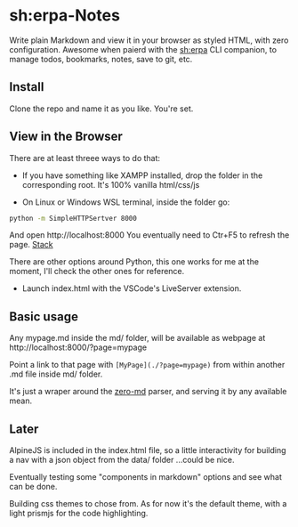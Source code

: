 # sh:erpa-Notes

Write plain Markdown and view it in your browser as styled HTML, with zero configuration. Awesome when paierd with the [sh:erpa](https://github.com/AndiKod/sherpa) CLI companion, to manage todos, bookmarks, notes, save to git, etc.

## Install

Clone the repo and name it as you like. You're set.

## View in the Browser

There are at least threee ways to do that:

- If you have something like XAMPP installed, drop the folder in the corresponding root. It's 100% vanilla html/css/js

- On Linux or Windows WSL terminal, inside the folder go:

```bash
python -m SimpleHTTPSertver 8000

```
And open http://localhost:8000 
You eventually need to Ctr+F5 to refresh the page. [Stack](https://stackoverflow.com/questions/12193803/invoke-python-simplehttpserver-from-command-line-with-no-cache-option)

There are other options around Python, this one works for me at the moment, I'll check the other ones for reference.

- Launch index.html with the VSCode's LiveServer extension.


## Basic usage

Any mypage.md inside the md/ folder, will be available as webpage at http://localhost:8000/?page=mypage 

Point a link to that page with `[MyPage](./?page=mypage)` from within another .md file inside md/ folder.

It's just a wraper around the [zero-md](https://zerodevx.github.io/zero-md/basic-usage) parser, and serving it by any available mean.


## Later

AlpineJS is included in the index.html file, so a little interactivity for building a nav with a json object from the data/ folder ...could be nice.

Eventually testing some "components in markdown" options and see what can be done.

Building css themes to chose from. As for now it's the default <zero-md> theme, with a light prismjs for the code highlighting.



